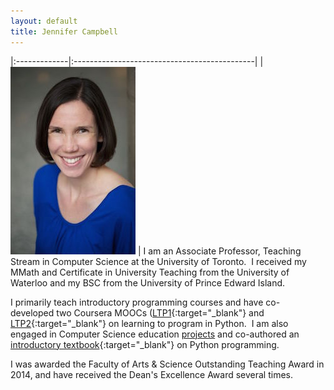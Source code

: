 ```yaml
---
layout: default
title: Jennifer Campbell
---
```



|:-------------|:---------------------------------------------|
| ![jen](assets/img/jen.jpg)       | I am an Associate Professor, Teaching Stream in Computer Science at the University of Toronto.  I received my MMath and Certificate in University Teaching from the University of Waterloo and my BSC from the University of Prince Edward Island.  

I primarily teach introductory programming courses and have co-developed two Coursera MOOCs ([LTP1](https://www.coursera.org/course/programming1){:target="_blank"} and [LTP2](https://www.coursera.org/course/programming2){:target="_blank"} on learning to program in Python.  I am also engaged in Computer Science education [projects](/publications) and co-authored an [introductory textbook](https://pragprog.com/book/gwpy2/practical-programming){:target="_blank"} on Python programming.

I was awarded the Faculty of Arts &amp; Science Outstanding Teaching Award in 2014, and have received the Dean's Excellence Award several times.
